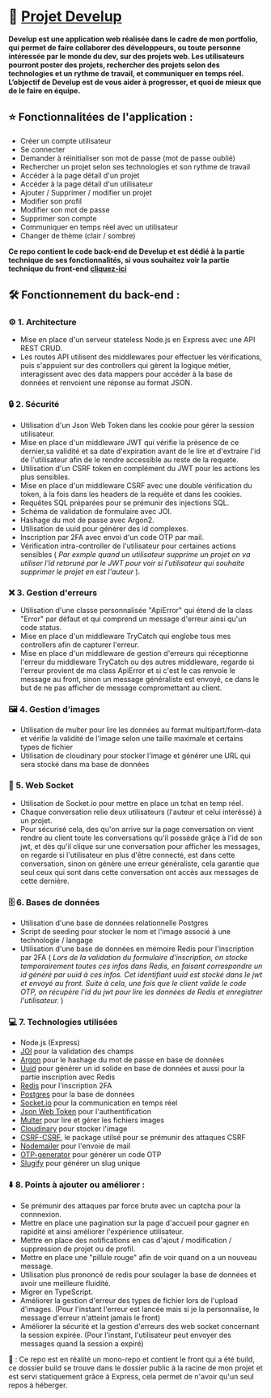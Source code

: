 # 🌟 [Projet Develup](https://develup.up.railway.app)

**Develup est une application web réalisée dans le cadre de mon portfolio, qui permet de faire collaborer des développeurs, ou toute personne intéressée par le monde du dev, sur des projets web. Les utilisateurs pourront poster des projets, rechercher des projets selon des technologies et un rythme de travail, et communiquer en temps réel. L’objectif de Develup est de vous aider à progresser, et quoi de mieux que de le faire en équipe.**


## ⭐ Fonctionnalitées de l'application :

- Créer un compte utilisateur
- Se connecter
- Demander à réinitialiser son mot de passe (mot de passe oublié)
- Rechercher un projet selon ses technologies et son rythme de travail
- Accéder à la page détail d'un projet
- Accéder à la page détail d'un utilisateur
- Ajouter / Supprimer / modifier un projet
- Modifier son profil
- Modifier son mot de passe
- Supprimer son compte
- Communiquer en temps réel avec un utilisateur
- Changer de thème (clair / sombre)


**Ce repo contient le code back-end de Develup et est dédié à la partie technique de ses fonctionnalités, si vous souhaitez voir la partie technique du front-end [cliquez-ici](https://github.com/PeterLeSouchu/Develup-front)**

## 🛠️ Fonctionnement du back-end :

### ⚙️ 1. Architecture

- Mise en place d'un serveur stateless Node.js en Express avec une API REST CRUD.
- Les routes API utilisent des middlewares pour effectuer les vérifications, puis s'appuient sur des controllers qui gèrent la logique métier, interagissent avec des data mappers pour accéder à la base de données et renvoient une réponse au format JSON.

### 🔒 2. Sécurité

- Utilisation d'un Json Web Token dans les cookie pour gérer la session utilisateur.
- Mise en place d'un middleware JWT qui vérifie la présence de ce dernier,sa validité et sa date d'expiration avant de le lire et d'extraire l'id de l'utilisateur afin de le rendre accessible au reste de la requete.
- Utilisation d'un CSRF token en complément du JWT pour les actions les plus sensibles.
- Mise en place d'un middleware CSRF avec une double vérification du token, à la fois dans les headers de la requête et dans les cookies.
- Requêtes SQL préparées pour se prémunir des injections SQL.
- Schéma de validation de formulaire avec JOI.
- Hashage du mot de passe avec Argon2.
- Utilisation de uuid pour générer des id complexes.
- Inscription par 2FA avec envoi d'un code OTP par mail.
- Vérification intra-controller de l'utilisateur pour certaines actions sensibles ( _Par exmple quand un utilisateur supprime un projet on va utiliser l'id retoruné par le JWT pour voir si l'utilisateur qui souhaite supprimer le projet en est l'auteur_ ).

### ❌ 3. Gestion d'erreurs

- Utilisation d'une classe personnalisée "ApiError" qui étend de la class "Error" par défaut et qui comprend un message d'erreur ainsi qu'un code status.
- Mise en place d'un middleware TryCatch qui englobe tous mes controllers afin de capturer l'erreur.
- Mise en place d'un middleware de gestion d'erreurs qui réceptionne l'erreur du middleware TryCatch ou des autres middleware, regarde si l'erreur provient de ma class ApiError et si c'est le cas renvoie le message au front, sinon un message généraliste est envoyé, ce dans le but de ne pas afficher de message compromettant au client.

### 🖼️ 4. Gestion d'images

- Utilisation de multer pour lire les données au format multipart/form-data et vérifie la validité de l'image selon une taille maximale et certains types de fichier
- Utilisation de cloudinary pour stocker l'image et générer une URL qui sera stocké dans ma base de données

### 💬 5. Web Socket

- Utilisation de Socket.io pour mettre en place un tchat en temp réel.
- Chaque conversation relie deux utilisateurs (l'auteur et celui interéssé) à un projet.
- Pour sécurisé cela, des qu'on arrive sur la page conversation on vient rendre au client toute les conversations qu'il possède grâçe à l'id de son jwt, et dès qu'il clique sur une conversation pour afficher les messages, on regarde si l'utilisateur en plus d'être connecté, est dans cette conversation, sinon on génère une erreur généraliste, cela garantie que seul ceux qui sont dans cette conversation ont accès aux messages de cette dernière.

### 🗄️ 6. Bases de données

- Utilisation d'une base de données relationnelle Postgres 
- Script de seeding pour stocker le nom et l'image associé à une technologie / langage
- Utilisation d'une base de données en mémoire Redis pour l'inscription par 2FA ( _Lors de la validation du formulaire d'inscription, on stocke temporairement toutes ces infos dans Redis, en faisant correspondre un id généré par uuid à ces infos. Cet identifiant uuid est stocké dans le jwt et envoyé au front. Suite à cela, une fois que le client valide le code OTP, on récupère l'id du jwt pour lire les données de Redis et enregistrer l'utilisateur._ )

### 💻 7. Technologies utilisées

- Node.js (Express)
- [JOI](https://www.npmjs.com/package/joi) pour la validation des champs
- [Argon](https://www.npmjs.com/package/argon2) pour le hashage du mot de passe en base de données
- [Uuid](https://www.npmjs.com/package/uuid) pour générer un id solide en base de données et aussi pour la partie inscription avec Redis
- [Redis](https://www.npmjs.com/package/ioredis) pour l'inscription 2FA
- [Postgres](https://www.npmjs.com/package/pg) pour la base de données
- [Socket.io](https://www.npmjs.com/package/socket.io) pour la communication en temps réel
- [Json Web Token](https://www.npmjs.com/package/jsonwebtoken) pour l'authentification
- [Multer](https://www.npmjs.com/package/multer) pour lire et gérer les fichiers images
- [Cloudinary](https://www.npmjs.com/package/cloudinary) pour stocker l'image
- [CSRF-CSRF](https://www.npmjs.com/package/csrf-csrf), le package utilsé pour se prémunir des attaques CSRF
- [Nodemailer](https://www.npmjs.com/package/nodemailer) pour l'envoie de mail
- [OTP-generator](https://www.npmjs.com/package/otp-generator) pour générer un code OTP
- [Slugify](https://www.npmjs.com/package/slugify) pour générer un slug unique

### ⬇️ 8. Points à ajouter ou améliorer :

- Se prémunir des attaques par force brute avec un captcha pour la connnexion.
- Mettre en place une pagination sur la page d'accueil pour gagner en rapidité et ainsi améliorer l'expérience utilisateur.
- Mettre en place des notifications en cas d'ajout / modification / suppression de projet ou de profil.
- Mettre en place une "pillule rouge" afin de voir quand on a un nouveau message.
- Utilisation plus prononcé de redis pour soulager la base de données et avoir une meilleure fluidité.
- Migrer en TypeScript.
- Améliorer la gestion d'erreur des types de fichier lors de l'upload d'images. (Pour l'instant l'erreur est lancée mais si je la personnalise, le message d'erreur n'atteint jamais le front)
- Améliorer la sécurité et la gestion d'erreurs des web socket concernant la session expirée. (Pour l'instant, l'utilisateur peut envoyer des messages quand la session a expiré)


🚨 : Ce repo est en réalité un mono-repo et contient le front qui a été build, ce dossier build se trouve dans le dossier public à la racine de mon projet et est servi statiquement grâce à Express, cela permet de n'avoir qu'un seul repos à héberger. 
